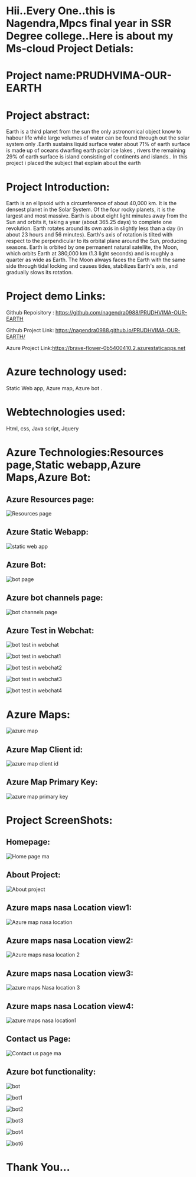 # Hii..Every One..this is Nagendra,Mpcs final year in SSR Degree college..Here is about my Ms-cloud Project Detials:

# Project name:PRUDHVIMA-OUR-EARTH

# Project abstract:
Earth is a third planet from the sun the only astronomical object know to habour life while large volumes of water can be found through out the solar system only .Earth sustains liquid surface water about 71% of earth surface is made up of oceans dwarfing earth polar ice lakes , rivers the remaining 29% of earth surface is island consisting of continents and islands.. In this project i placed the subject that explain about the earth

# Project Introduction:
Earth is an ellipsoid with a circumference of about 40,000 km. It is the densest planet in the Solar System. Of the four rocky planets, it is the largest and most massive. Earth is about eight light minutes away from the Sun and orbits it, taking a year (about 365.25 days) to complete one revolution. Earth rotates around its own axis in slightly less than a day (in about 23 hours and 56 minutes). Earth's axis of rotation is tilted with respect to the perpendicular to its orbital plane around the Sun, producing seasons. Earth is orbited by one permanent natural satellite, the Moon, which orbits Earth at 380,000 km (1.3 light seconds) and is roughly a quarter as wide as Earth. The Moon always faces the Earth with the same side through tidal locking and causes tides, stabilizes Earth's axis, and gradually slows its rotation.

# Project demo Links:

Github Repoisitory : https://github.com/nagendra0988/PRUDHVIMA-OUR-EARTH

Github Project Link: https://nagendra0988.github.io/PRUDHVIMA-OUR-EARTH/

Azure Project Link:https://brave-flower-0b5400410.2.azurestaticapps.net

# Azure technology used:
Static Web app,
Azure map,
Azure bot .

# Webtechnologies used:
Html,
css,
Java script,
Jquery


# Azure Technologies:Resources page,Static webapp,Azure Maps,Azure Bot:

## Azure Resources page:             
![Resources page](https://user-images.githubusercontent.com/118434385/209634412-1e140ceb-c6f9-4476-abd8-1a14919e1fd9.png)

## Azure Static Webapp:
![static web app](https://user-images.githubusercontent.com/118434385/209634562-ca5edf9f-a349-42d2-8768-f1be2751df97.png)

## Azure Bot:
![bot page](https://user-images.githubusercontent.com/118434385/209634613-441ab5ea-32b5-4f07-87f1-2327e01615aa.png)

## Azure bot channels page:
![bot channels page](https://user-images.githubusercontent.com/118434385/209634681-834ce00e-4de6-4dba-8193-5278235557fb.png)

## Azure Test in Webchat:
![bot test in webchat](https://user-images.githubusercontent.com/118434385/209634787-778c6df0-0915-4f3c-9dde-cf0da4748b51.png)

![bot test in webchat1](https://user-images.githubusercontent.com/118434385/209634793-d159dadf-516c-47e7-b662-8edfcc837e87.png)

![bot test in webchat2](https://user-images.githubusercontent.com/118434385/209635147-d6e0dd54-9281-41e4-ad18-c43b71af0e9a.png)

![bot test in webchat3](https://user-images.githubusercontent.com/118434385/209635203-3e11bd31-23f6-4ff9-b2a6-9e21046d60c9.png)

![bot test in webchat4](https://user-images.githubusercontent.com/118434385/209635216-c29f7a34-bb2f-450d-b2ea-c017141a417c.png)

# Azure Maps:
![azure map](https://user-images.githubusercontent.com/118434385/209636185-902ed52f-1a8f-4575-8c3f-fb0b7265765c.png)

## Azure Map Client id:
![azure map client id](https://user-images.githubusercontent.com/118434385/209636257-c64c2200-d598-48ab-b786-c9034ed76539.png)

## Azure Map Primary Key:
![azure map primary key](https://user-images.githubusercontent.com/118434385/209636339-5e30cacd-dd73-4a19-8c6b-34cd30088833.png)


# Project ScreenShots:

## Homepage:

![Home page ma](https://user-images.githubusercontent.com/118434385/207512700-a22652a3-313f-4172-9d42-10f5149b5c37.png)

## About Project:

![About project](https://user-images.githubusercontent.com/118434385/207512716-c3bff997-0c97-4a45-bac3-5124fa803bd3.png)

## Azure maps nasa Location view1:

![Azure map nasa location](https://user-images.githubusercontent.com/118434385/207512727-0ae255d1-e6c1-4783-a03b-9398408066fd.png)

## Azure maps nasa Location view2:

![Azure maps nasa location 2](https://user-images.githubusercontent.com/118434385/207512736-808ac25f-a20e-454f-9fe2-e9ac9aa53c45.png)

## Azure maps nasa Location view3:

![azure maps Nasa location 3](https://user-images.githubusercontent.com/118434385/207512742-c0754699-4cd8-43a7-9bab-87b69068ef44.png)

## Azure maps nasa Location view4:

![azure maps nasa location1](https://user-images.githubusercontent.com/118434385/207512746-f50d8dca-42b7-4862-b387-10be27482b03.png)

## Contact us Page:

![Contact us page ma](https://user-images.githubusercontent.com/118434385/207512749-dea2f99d-2c36-4154-870e-8e50d3ccd009.png)

## Azure bot functionality:

![bot](https://user-images.githubusercontent.com/118434385/209635641-01e14b4b-aa0d-4217-84b9-1abdbf4f961e.png)

![bot1](https://user-images.githubusercontent.com/118434385/209635679-f3c80702-4d7e-4cda-8652-cef9351d56a2.png)

![bot2](https://user-images.githubusercontent.com/118434385/209635694-a2ef5dc2-c69e-4f12-bdf1-cbfaa93fc361.png)

![bot3](https://user-images.githubusercontent.com/118434385/209635727-1b20a006-8eee-4c8d-81c1-df35b2a768c9.png)

![bot4](https://user-images.githubusercontent.com/118434385/209635740-6d5a386f-6b9c-455e-836d-faf89078fdc0.png)

![bot6](https://user-images.githubusercontent.com/118434385/209635762-9bb9c8cd-67c1-488d-a90f-b8f79229c2f5.png)

# Thank You...
